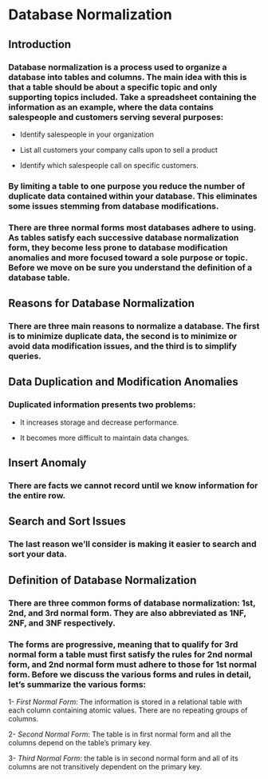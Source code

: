 # Database Normalization 
## Introduction
### Database normalization is a process used to organize a database into tables and columns.  The main idea with this is that a table should be about a specific topic and only supporting topics included. Take a spreadsheet containing the information as an example, where the data contains salespeople and customers serving several purposes:
- Identify salespeople in your organization

- List all customers your company calls upon to sell a product

- Identify which salespeople call on specific customers.

### By limiting a table to one purpose you reduce the number of duplicate data contained within your database. This eliminates some issues stemming from database modifications.


### There are three normal forms most databases adhere to using.  As tables satisfy each successive database normalization form, they become less prone to database modification anomalies and more focused toward a sole purpose or topic. Before we move on be sure you understand the definition of a database table.

## Reasons for Database Normalization

### There are three main reasons to normalize a database.  The first is to minimize duplicate data, the second is to minimize or avoid data modification issues, and the third is to simplify queries. 

## Data Duplication and Modification Anomalies

### Duplicated information presents two problems:

- It increases storage and decrease performance.

- It becomes more difficult to maintain data changes.

## Insert Anomaly

### There are facts we cannot record until we know information for the entire row.

## Search and Sort Issues
### The last reason we’ll consider is making it easier to search and sort your data.


## Definition of Database Normalization

### There are three common forms of database normalization: 1st, 2nd, and 3rd normal form. They are also abbreviated as 1NF, 2NF, and 3NF respectively. 

### The forms are progressive, meaning that to qualify for 3rd normal form a table must first satisfy the rules for 2nd normal form, and 2nd normal form must adhere to those for 1st normal form. Before we discuss the various forms and rules in detail, let’s summarize the various forms:

1- *First Normal Form*: The information is stored in a relational table with each column containing atomic values. There are no repeating groups of columns.


2- *Second Normal Form*: The table is in first normal form and all the columns depend on the table’s primary key.


3- *Third Normal Form*: the table is in second normal form and all of its columns are not transitively dependent on the primary key.

